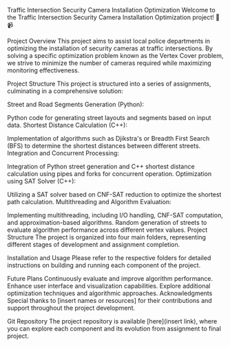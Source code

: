 Traffic Intersection Security Camera Installation Optimization
Welcome to the Traffic Intersection Security Camera Installation Optimization project! 🚦📹

Project Overview
This project aims to assist local police departments in optimizing the installation of security cameras at traffic intersections. By solving a specific optimization problem known as the Vertex Cover problem, we strive to minimize the number of cameras required while maximizing monitoring effectiveness.

Project Structure
This project is structured into a series of assignments, culminating in a comprehensive solution:

Street and Road Segments Generation (Python):

Python code for generating street layouts and segments based on input data.
Shortest Distance Calculation (C++):

Implementation of algorithms such as Djikstra's or Breadth First Search (BFS) to determine the shortest distances between different streets.
Integration and Concurrent Processing:

Integration of Python street generation and C++ shortest distance calculation using pipes and forks for concurrent operation.
Optimization using SAT Solver (C++):

Utilizing a SAT solver based on CNF-SAT reduction to optimize the shortest path calculation.
Multithreading and Algorithm Evaluation:

Implementing multithreading, including I/O handling, CNF-SAT computation, and approximation-based algorithms.
Random generation of streets to evaluate algorithm performance across different vertex values.
Project Structure
The project is organized into four main folders, representing different stages of development and assignment completion.

Installation and Usage
Please refer to the respective folders for detailed instructions on building and running each component of the project.

Future Plans
Continuously evaluate and improve algorithm performance.
Enhance user interface and visualization capabilities.
Explore additional optimization techniques and algorithmic approaches.
Acknowledgments
Special thanks to [insert names or resources] for their contributions and support throughout the project development.

Git Repository
The project repository is available [here](insert link), where you can explore each component and its evolution from assignment to final project.